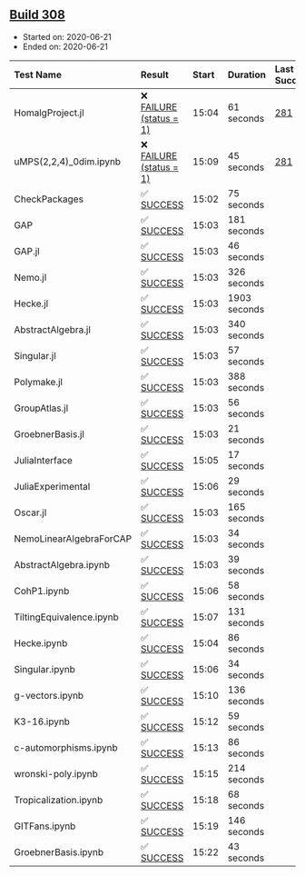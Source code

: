 ## [Build 308](https://oscarci.mathematik.uni-kl.de/job/oscar-stable/308/)

* Started on: 2020-06-21
* Ended on: 2020-06-21

| Test Name    | Result | Start | Duration | Last Success | First Failure |
|:-------------|:-------|:------|:---------|:-------------|:--------------|
| HomalgProject.jl | ❌ [FAILURE (status = 1)](https://oscarci.mathematik.uni-kl.de/job/oscar-stable/308/artifact/logs/build-308/HomalgProject.jl.log) | 15:04 | 61 seconds | [281](https://oscarci.mathematik.uni-kl.de/job/oscar-stable/281/) | [282](https://oscarci.mathematik.uni-kl.de/job/oscar-stable/282/) |
| uMPS(2,2,4)_0dim.ipynb | ❌ [FAILURE (status = 1)](https://oscarci.mathematik.uni-kl.de/job/oscar-stable/308/artifact/logs/build-308/uMPS-2-2-4-_0dim.ipynb.log) | 15:09 | 45 seconds | [281](https://oscarci.mathematik.uni-kl.de/job/oscar-stable/281/) | [282](https://oscarci.mathematik.uni-kl.de/job/oscar-stable/282/) |
| CheckPackages | ✅ [SUCCESS](https://oscarci.mathematik.uni-kl.de/job/oscar-stable/308/artifact/logs/build-308/CheckPackages.log) | 15:02 | 75 seconds |  |  |
| GAP | ✅ [SUCCESS](https://oscarci.mathematik.uni-kl.de/job/oscar-stable/308/artifact/logs/build-308/GAP.log) | 15:03 | 181 seconds |  |  |
| GAP.jl | ✅ [SUCCESS](https://oscarci.mathematik.uni-kl.de/job/oscar-stable/308/artifact/logs/build-308/GAP.jl.log) | 15:03 | 46 seconds |  |  |
| Nemo.jl | ✅ [SUCCESS](https://oscarci.mathematik.uni-kl.de/job/oscar-stable/308/artifact/logs/build-308/Nemo.jl.log) | 15:03 | 326 seconds |  |  |
| Hecke.jl | ✅ [SUCCESS](https://oscarci.mathematik.uni-kl.de/job/oscar-stable/308/artifact/logs/build-308/Hecke.jl.log) | 15:03 | 1903 seconds |  |  |
| AbstractAlgebra.jl | ✅ [SUCCESS](https://oscarci.mathematik.uni-kl.de/job/oscar-stable/308/artifact/logs/build-308/AbstractAlgebra.jl.log) | 15:03 | 340 seconds |  |  |
| Singular.jl | ✅ [SUCCESS](https://oscarci.mathematik.uni-kl.de/job/oscar-stable/308/artifact/logs/build-308/Singular.jl.log) | 15:03 | 57 seconds |  |  |
| Polymake.jl | ✅ [SUCCESS](https://oscarci.mathematik.uni-kl.de/job/oscar-stable/308/artifact/logs/build-308/Polymake.jl.log) | 15:03 | 388 seconds |  |  |
| GroupAtlas.jl | ✅ [SUCCESS](https://oscarci.mathematik.uni-kl.de/job/oscar-stable/308/artifact/logs/build-308/GroupAtlas.jl.log) | 15:03 | 56 seconds |  |  |
| GroebnerBasis.jl | ✅ [SUCCESS](https://oscarci.mathematik.uni-kl.de/job/oscar-stable/308/artifact/logs/build-308/GroebnerBasis.jl.log) | 15:03 | 21 seconds |  |  |
| JuliaInterface | ✅ [SUCCESS](https://oscarci.mathematik.uni-kl.de/job/oscar-stable/308/artifact/logs/build-308/JuliaInterface.log) | 15:05 | 17 seconds |  |  |
| JuliaExperimental | ✅ [SUCCESS](https://oscarci.mathematik.uni-kl.de/job/oscar-stable/308/artifact/logs/build-308/JuliaExperimental.log) | 15:06 | 29 seconds |  |  |
| Oscar.jl | ✅ [SUCCESS](https://oscarci.mathematik.uni-kl.de/job/oscar-stable/308/artifact/logs/build-308/Oscar.jl.log) | 15:03 | 165 seconds |  |  |
| NemoLinearAlgebraForCAP | ✅ [SUCCESS](https://oscarci.mathematik.uni-kl.de/job/oscar-stable/308/artifact/logs/build-308/NemoLinearAlgebraForCAP.log) | 15:03 | 34 seconds |  |  |
| AbstractAlgebra.ipynb | ✅ [SUCCESS](https://oscarci.mathematik.uni-kl.de/job/oscar-stable/308/artifact/logs/build-308/AbstractAlgebra.ipynb.log) | 15:03 | 39 seconds |  |  |
| CohP1.ipynb | ✅ [SUCCESS](https://oscarci.mathematik.uni-kl.de/job/oscar-stable/308/artifact/logs/build-308/CohP1.ipynb.log) | 15:06 | 58 seconds |  |  |
| TiltingEquivalence.ipynb | ✅ [SUCCESS](https://oscarci.mathematik.uni-kl.de/job/oscar-stable/308/artifact/logs/build-308/TiltingEquivalence.ipynb.log) | 15:07 | 131 seconds |  |  |
| Hecke.ipynb | ✅ [SUCCESS](https://oscarci.mathematik.uni-kl.de/job/oscar-stable/308/artifact/logs/build-308/Hecke.ipynb.log) | 15:04 | 86 seconds |  |  |
| Singular.ipynb | ✅ [SUCCESS](https://oscarci.mathematik.uni-kl.de/job/oscar-stable/308/artifact/logs/build-308/Singular.ipynb.log) | 15:06 | 34 seconds |  |  |
| g-vectors.ipynb | ✅ [SUCCESS](https://oscarci.mathematik.uni-kl.de/job/oscar-stable/308/artifact/logs/build-308/g-vectors.ipynb.log) | 15:10 | 136 seconds |  |  |
| K3-16.ipynb | ✅ [SUCCESS](https://oscarci.mathematik.uni-kl.de/job/oscar-stable/308/artifact/logs/build-308/K3-16.ipynb.log) | 15:12 | 59 seconds |  |  |
| c-automorphisms.ipynb | ✅ [SUCCESS](https://oscarci.mathematik.uni-kl.de/job/oscar-stable/308/artifact/logs/build-308/c-automorphisms.ipynb.log) | 15:13 | 86 seconds |  |  |
| wronski-poly.ipynb | ✅ [SUCCESS](https://oscarci.mathematik.uni-kl.de/job/oscar-stable/308/artifact/logs/build-308/wronski-poly.ipynb.log) | 15:15 | 214 seconds |  |  |
| Tropicalization.ipynb | ✅ [SUCCESS](https://oscarci.mathematik.uni-kl.de/job/oscar-stable/308/artifact/logs/build-308/Tropicalization.ipynb.log) | 15:18 | 68 seconds |  |  |
| GITFans.ipynb | ✅ [SUCCESS](https://oscarci.mathematik.uni-kl.de/job/oscar-stable/308/artifact/logs/build-308/GITFans.ipynb.log) | 15:19 | 146 seconds |  |  |
| GroebnerBasis.ipynb | ✅ [SUCCESS](https://oscarci.mathematik.uni-kl.de/job/oscar-stable/308/artifact/logs/build-308/GroebnerBasis.ipynb.log) | 15:22 | 43 seconds |  |  |
